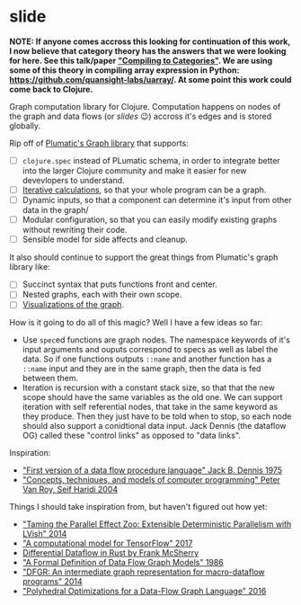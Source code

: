 # slide
**NOTE: If anyone comes accross this looking for continuation of this work, I now believe that category theory has the answers that we were looking for here. See this talk/paper ["Compiling to Categories"](http://conal.net/papers/compiling-to-categories/). We are using some of this theory in compiling array expression in Python: https://github.com/quansight-labs/uarray/. At some point this work could come back to Clojure.**

Graph computation library for Clojure. Computation happens on nodes of the graph and data flows (or *slides* 😉) accross it's edges and is stored globally. 


Rip off of [Plumatic's Graph library](https://github.com/plumatic/plumbing/#graph-the-functional-swiss-army-knife) that supports:

- [ ] `clojure.spec` instead of PLumatic schema, in order to integrate better into the larger Clojure community and make it easier for new devevlopers to understand.
- [ ] [Iterative calculations](https://github.com/plumatic/plumbing/issues/41), so that your whole program can be a graph.
- [ ] Dynamic inputs, so that a component can determine it's input from other data in the graph/
- [ ] Modular configuration, so that you can easily modify existing graphs without rewriting their code.
- [ ] Sensible model for side affects and cleanup.

It also should continue to support the great things from Plumatic's graph library like:

- [ ] Succinct syntax that puts functions front and center.
- [ ] Nested graphs, each with their own scope.
- [ ] [Visualizations of the graph](https://github.com/plumatic/plumbing/issues/5#issuecomment-236776605).

How is it going to do all of this magic? Well I have a few ideas so far:

* Use `spec`ed functions are graph nodes. The namespace keywords of it's input arguments and ouputs correspond to specs as well as label the data. So if one functions outputs `::name` and another function has a `::name` input and they are in the same graph, then the data is fed between them.
* Iteration is recursion with a constant stack size, so that that the new scope should have the same variables as the old one. We can support iteration with self referential nodes, that take in the same keyword as they produce. Then they just have to be told when to stop, so each node should also support a conidtional data input. Jack Dennis (the dataflow OG) called these "control links" as opposed to "data links". 


Inspiration:

* ["First version of a data flow procedure language" Jack B. Dennis 1975](http://publications.csail.mit.edu/lcs/pubs/pdf/MIT-LCS-TM-061.pdf)
* ["Concepts, techniques, and models of computer programming" Peter Van Roy, Seif Haridi 2004](https://github.com/avikalpg/POPL/blob/master/Peter%20Van%20Roy%2C%20Seif%20Haridi-Concepts%2C%20techniques%2C%20and%20models%20of%20computer%20programming-MIT%20Press%20(2004).pdf)


Things I should take inspiration from, but haven't figured out how yet:

* ["Taming the Parallel Effect Zoo: Extensible Deterministic Parallelism with LVish" 2014](http://www.ccs.neu.edu/home/samth/effectzoo-pldi14.pdf)
* ["A computational model for TensorFlow" 2017](http://dl.acm.org/citation.cfm?id=3088527)
* [Differential Dataflow in Rust by Frank McSherry](https://github.com/frankmcsherry/differential-dataflow)
* ["A Formal Definition of Data Flow Graph Models" 1986](https://www.dropbox.com/s/pivkrz0u2inur28/A%20Formal%20Definition%20of%20Data%20Flow%20Graph%20Models%20-%20IEEE%20Transactions%20on%20Computers.pdf?dl=0)
* ["DFGR: An intermediate graph representation for macro-dataflow programs" 2014](https://wiki.rice.edu/confluence/download/attachments/4425835/ASbirlea-DFGR-DFM14.pdf?version=1&modificationDate=1418108610830&api=v2)
* ["Polyhedral Optimizations for a Data-Flow Graph Language" 2016](https://wiki.rice.edu/confluence/download/attachments/4425835/sbirlea_lcpc2015.pdf?version=1&modificationDate=1441326591633&api=v2)
